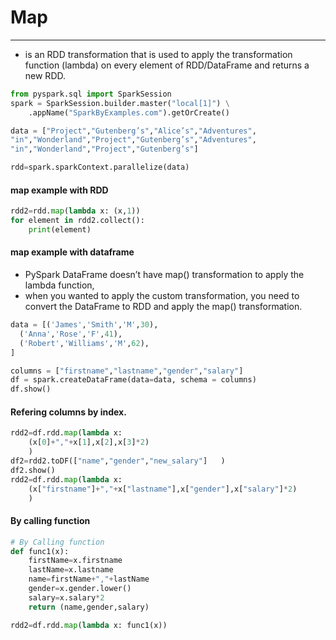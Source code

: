 # Map

---
* is an RDD transformation that is used to apply the transformation function (lambda) on every element of RDD/DataFrame and returns a new RDD.
```python
from pyspark.sql import SparkSession
spark = SparkSession.builder.master("local[1]") \
    .appName("SparkByExamples.com").getOrCreate()

data = ["Project","Gutenberg’s","Alice’s","Adventures",
"in","Wonderland","Project","Gutenberg’s","Adventures",
"in","Wonderland","Project","Gutenberg’s"]

rdd=spark.sparkContext.parallelize(data)
```
#### map example with RDD
```python
rdd2=rdd.map(lambda x: (x,1))
for element in rdd2.collect():
    print(element)
```
#### map example with dataframe
* PySpark DataFrame doesn’t have map() transformation to apply the lambda function,
* when you wanted to apply the custom transformation, you need to convert the DataFrame to RDD and apply the map() transformation.
```python
data = [('James','Smith','M',30),
  ('Anna','Rose','F',41),
  ('Robert','Williams','M',62), 
]

columns = ["firstname","lastname","gender","salary"]
df = spark.createDataFrame(data=data, schema = columns)
df.show()
```

#### Refering columns by index.
```python
rdd2=df.rdd.map(lambda x: 
    (x[0]+","+x[1],x[2],x[3]*2)
    )  
df2=rdd2.toDF(["name","gender","new_salary"]   )
df2.show()
rdd2=df.rdd.map(lambda x: 
    (x["firstname"]+","+x["lastname"],x["gender"],x["salary"]*2)
    ) 
```
#### By calling function
```python
# By Calling function
def func1(x):
    firstName=x.firstname
    lastName=x.lastname
    name=firstName+","+lastName
    gender=x.gender.lower()
    salary=x.salary*2
    return (name,gender,salary)

rdd2=df.rdd.map(lambda x: func1(x))
```